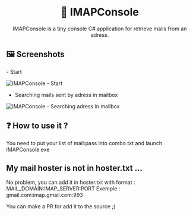 <h1 align="center">📧 IMAPConsole</h1>
<p align="center">
IMAPConsole is a tiny console C# application for retrieve mails from an adress.
</p>
<h2>🖼️ Screenshots</h2>
- Start

![IMAPConsole - Start](https://i.ibb.co/RPT2fp2/IMAPConsole-f-Dg-OQx4-Cz2.png "IMAPConsole - Start")
<br />
- Searching mails sent by adress in mailbox

![IMAPConsole - Searching adress in mailbox](https://i.ibb.co/5BZHyb3/NWWWv2fmf-M.png "IMAPConsole - Searching adress in mailbox")
<h2>❓ How to use it ?</h2>
You need to put your list of mail:pass into combo.txt and launch IMAPConsole.exe

<h2>
My mail hoster is not in hoster.txt ...
</h2>
No problem, you can add it in hoster.txt with format : MAIL_DOMAIN:IMAP_SERVER:PORT
Exemple : gmail.com:imap.gmail.com:993

You can make a PR for add it to the source ;)

